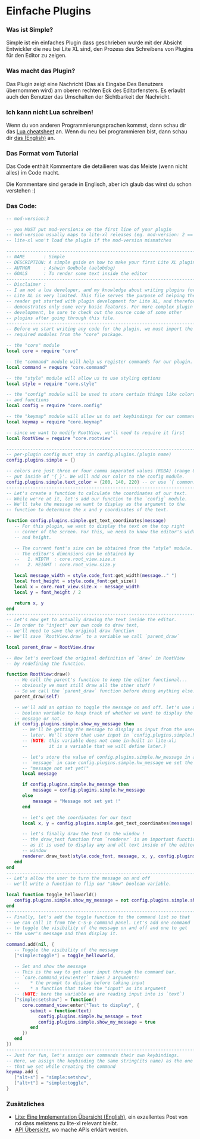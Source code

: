 # Einfache Plugins

### Was ist Simple?
Simple ist ein einfaches Plugin dass geschrieben wurde mit der Absicht Entwickler
die neu bei Lite XL sind, den Prozess des Schreibens von Plugins für den Editor zu zeigen.

### Was macht das Plugin?
Das Plugin zeigt eine Nachricht (Das als Eingabe Des Benutzers übernommen wird) 
am oberen rechten Eck des Editorfensters. Es erlaubt auch den Benutzer das Umschalten der Sichtbarkeit 
der Nachricht.

### Ich kann nicht Lua schreiben!
Wenn du von anderen Programmierungsprachen kommst, dann schau dir das [Lua cheatsheet][1] an.
Wenn du neu bei programmieren bist, dann schau dir [das (English)][2] an.

### Das Format vom Tutorial
Das Code enthält Kommentare die detailieren was das Meiste (wenn nicht alles) 
im Code macht.

Die Kommentare sind gerade in Englisch, aber ich glaub das wirst du schon verstehen :)

### Das Code:
```lua
-- mod-version:3

-- you MUST put mod-version:x on the first line of your plugin
-- mod-version usually maps to lite-xl releases (eg. mod-version: 2 == lite-xl 2.0)
-- lite-xl won't load the plugin if the mod-version mismatches

-----------------------------------------------------------------------
-- NAME       : Simple
-- DESCRIPTION: A simple guide on how to make your first Lite XL plugin
-- AUTHOR     : Ashwin Godbole (aelobdog)
-- GOALS      : To render some text inside the editor
-----------------------------------------------------------------------
-- Disclaimer :
-- I am not a lua developer, and my knowledge about writing plugins for
-- Lite XL is very limited. This file serves the purpose of helping the
-- reader get started with plugin development for Lite XL, and therefore
-- demonstrates only some very basic features. For more complex plugin
-- development, be sure to check out the source code of some other
-- plugins after going through this file.
-----------------------------------------------------------------------
-- Before we start writing any code for the plugin, we must import the
-- required modules from the "core" package.

-- the "core" module
local core = require "core"

-- the "command" module will help us register commands for our plugin.
local command = require "core.command"

-- the "style" module will allow us to use styling options
local style = require "core.style"

-- the "config" module will be used to store certain things like colors
-- and functions
local config = require "core.config"

-- the "keymap" module will allow us to set keybindings for our commands
local keymap = require "core.keymap"

-- since we want to modify RootView, we'll need to require it first
local RootView = require "core.rootview"

-----------------------------------------------------------------------
-- per-plugin config must stay in config.plugins.(plugin name)
config.plugins.simple = {}

-- colors are just three or four comma separated values (RGBA) (range 0 - 255)
-- put inside of '{ }'. We will add our color to the config module.
config.plugins.simple.text_color = {200, 140, 220} -- or use `{ common.color "#C88CDC" }`
-----------------------------------------------------------------------
-- Let's create a function to calculate the coordinates of our text.
-- While we're at it, let's add our function to the `config` module.
-- We'll take the message we want to display as the argument to the
-- function to determine the x and y coordinates of the text.

function config.plugins.simple.get_text_coordinates(message)
   -- For this plugin, we want to display the text on the top right
   -- corner of the screen. For this, we need to know the editor's width
   -- and height.

   -- The current font's size can be obtained from the "style" module.
   -- The editor's dimensions can be obtained by
   --   1. WIDTH  : core.root_view.size.x
   --   2. HEIGHT : core.root_view.size.y

   local message_width = style.code_font:get_width(message.." ")
   local font_height = style.code_font:get_size()
   local x = core.root_view.size.x - message_width
   local y = font_height / 2

   return x, y
end
-----------------------------------------------------------------------
-- Let's now get to actually drawing the text inside the editor.
-- In order to "inject" our own code to draw text,
-- we'll need to save the original draw function
-- We'll save `RootView.draw` to a variable we call `parent_draw`

local parent_draw = RootView.draw

-- Now let's overload the original definition of `draw` in RootView
-- by redefining the function.

function RootView:draw()
   -- We call the parent's function to keep the editor functional...
   -- obviously we must still draw all the other stuff !
   -- So we call the `parent_draw` function before doing anything else.
   parent_draw(self)

   -- we'll add an option to toggle the message on and off. let's use a
   -- boolean variable to keep track of whether we want to display the
   -- message or not.
   if config.plugins.simple.show_my_message then
      -- We'll be getting the message to display as input from the user
      -- later. We'll store that user input in `config.plugins.simple.hw_message`.
      -- (NOTE: this variable does not come in-built in lite-xl;
      --        it is a variable that we will define later.)

      -- let's store the value of config.plugins.simple.hw_message in a local variable
      -- `message` in case config.plugins.simple.hw_message we set the message to
      -- "message not set yet!"
      local message

      if config.plugins.simple.hw_message then
          message = config.plugins.simple.hw_message
      else
          message = "Message not set yet !"
      end

      -- let's get the coordinates for our text
      local x, y = config.plugins.simple.get_text_coordinates(message)

      -- let's finally draw the text to the window !
      -- the draw_text function from `renderer` is an important function
      -- as it is used to display any and all text inside of the editor
      -- window
      renderer.draw_text(style.code_font, message, x, y, config.plugins.simple.text_color)
   end
end
-----------------------------------------------------------------------
-- Let's allow the user to turn the message on and off
-- we'll write a function to flip our "show" boolean variable.

local function toggle_helloworld()
   config.plugins.simple.show_my_message = not config.plugins.simple.show_my_message
end
-----------------------------------------------------------------------
-- Finally, let's add the toggle function to the command list so that
-- we can call it from the C-S-p command panel. Let's add one command
-- to toggle the visibility of the message on and off and one to get
-- the user's message and then display it.

command.add(nil, {
   -- Toggle the visibility of the message
   ["simple:toggle"] = toggle_helloworld,

   -- Set and show the message
   -- This is the way to get user input through the command bar.
   -- `core.command_view:enter` takes 2 arguments:
   --    * the prompt to display before taking input
   --    * a function that takes the "input" as its argument
   -- (NOTE: here the variable we are reading input into is `text`)
   ["simple:setshow"] = function()
      core.command_view:enter("Test to display", {
         submit = function(text)
            config.plugins.simple.hw_message = text
            config.plugins.simple.show_my_message = true
         end
      })
   end
})
-----------------------------------------------------------------------
-- Just for fun, let's assign our commands their own keybindings.
-- Here, we assign the keybinding the same string(its name) as the one
-- that we set while creating the command
keymap.add {
   ["alt+s"] = "simple:setshow",
   ["alt+t"] = "simple:toggle",
}
```

### Zusätzliches
- [Lite: Eine Implementation Übersicht (English)][3], ein exzellentes Post von rxi dass meistens zu lite-xl relevant bleibt.
- [API Übersicht][4], wo mache APIs erklärt werden.


[1]: https://devhints.io/lua
[2]: https://www.lua.org/pil
[3]: https://rxi.github.io/lite_an_implementation_overview.html
[4]: /en/tutorials/api-overview
